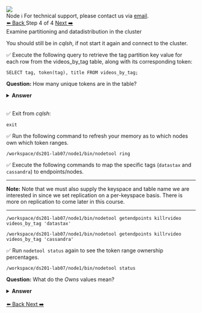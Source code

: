 <!-- TOP -->
<div class="top">
  <img class="scenario-academy-logo" src="https://datastax-academy.github.io/katapod-shared-assets/images/ds-academy-2023.svg" />
  <div class="scenario-title-section">
    <span class="scenario-title">Node</span>
    <span class="scenario-subtitle">ℹ️ For technical support, please contact us via <a href="mailto:academy@datastax.com">email</a>.</span>
  </div>
</div>

<!-- NAVIGATION -->
<div id="navigation-top" class="navigation-top">
 <a href='command:katapod.loadPage?[{"step":"step2"}]'
   class="btn btn-dark navigation-bottom-left">⬅️ Back
 </a>
<span class="step-count"> Step 4 of 4</span>
  <a href='command:katapod.loadPage?[{"step":"finish"}]' 
    class="btn btn-dark navigation-top-right">Next ➡️
  </a>
</div>

<!-- CONTENT -->

<div class="step-title">Examine partitioning and datadistribution in the cluster</div>

You should still be in *cqlsh*, if not start it again and connect to the cluster.

✅ Execute the following query to retrieve the tag partition key value for each row from the videos_by_tag table, along with its corresponding token:
```
SELECT tag, token(tag), title FROM videos_by_tag;
```
**Question:** How many unique tokens are in the table?

<details><summary><b>Answer</b></summary>
<p>
There are two unique tokens, one for each unique partition key.
</p>
</details>
<br>

✅ Exit from *cqlsh*:
```
exit
```

✅  Run the following command to refresh your memory as to which nodes own which token ranges.
```
/workspace/ds201-lab07/node1/bin/nodetool ring
```
✅  Execute the following commands to map the specific tags (`datastax` and `cassandra`) to endpoints/nodes.

---
**Note:** Note that we must also supply the keyspace and table name we are interested in since we set replication on a per-keyspace basis. There is more on replication to come later in this course.

---


```
/workspace/ds201-lab07/node1/bin/nodetool getendpoints killrvideo videos_by_tag 'datastax'

/workspace/ds201-lab07/node1/bin/nodetool getendpoints killrvideo videos_by_tag 'cassandra'
```

✅  Run `nodetool status` again to see the token range ownership percentages.
```
/workspace/ds201-lab07/node1/bin/nodetool status
```

**Question:** What do the *Owns* values mean?

<details><summary><b>Answer</b></summary>
<p>
The <i>Owns</i> fields are the percentage of tokens owned by each node in the cluster. The tokens may not be evenly distributed because there are such a small number. The *videos* table as 5 unique tokens and the *videos_by_tag* table has 2.
</p>
</details>
<br>

<!-- NAVIGATION -->
<div id="navigation-bottom" class="navigation-bottom">
  <a href='command:katapod.loadPage?[{"step":"step2"}]'
   class="btn btn-dark navigation-bottom-left">⬅️ Back
 </a>
   <a href='command:katapod.loadPage?[{"step":"finish"}]' 
    class="btn btn-dark navigation-top-right">Next ➡️
  </a>
</div>
